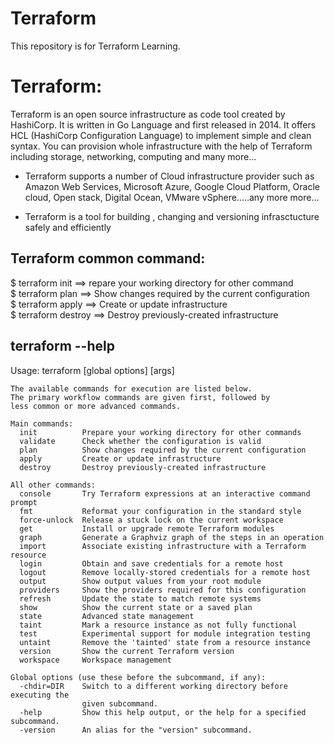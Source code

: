 # Terraform
This repository is for Terraform Learning.
<h1>Terraform:</h1>
Terraform is an open source infrastructure as code tool created by HashiCorp. It is written in Go Language and first released in 2014. It offers HCL (HashiCorp Configuration Language) to implement simple and clean syntax. You can provision whole infrastructure with the help of Terraform including storage, networking, computing and many more...

* Terraform supports a number of Cloud infrastructure provider such as Amazon Web Services, Microsoft Azure, Google Cloud Platform, Oracle cloud, Open stack, Digital Ocean, VMware vSphere.....any more more... 

* Terraform is a tool for building , changing and versioning infrasctucture safely and efficiently
<h2> Terraform common command: </h2> 
	$ terraform init  ==> repare your working directory for other command <br />
	$ terraform plan ==> Show changes required by the current configuration <br />
	$ terraform apply  ==> Create or update infrastructure <br />
  $ terraform destroy  ==> Destroy previously-created infrastructure <br />
<h2> terraform --help </h2>
		Usage: terraform [global options] <subcommand> [args]
	
	The available commands for execution are listed below.
	The primary workflow commands are given first, followed by
	less common or more advanced commands.
	
	Main commands:
	  init          Prepare your working directory for other commands
	  validate      Check whether the configuration is valid
	  plan          Show changes required by the current configuration
	  apply         Create or update infrastructure
	  destroy       Destroy previously-created infrastructure
	
	All other commands:
	  console       Try Terraform expressions at an interactive command prompt
	  fmt           Reformat your configuration in the standard style
	  force-unlock  Release a stuck lock on the current workspace
	  get           Install or upgrade remote Terraform modules
	  graph         Generate a Graphviz graph of the steps in an operation
	  import        Associate existing infrastructure with a Terraform resource
	  login         Obtain and save credentials for a remote host
	  logout        Remove locally-stored credentials for a remote host
	  output        Show output values from your root module
	  providers     Show the providers required for this configuration
	  refresh       Update the state to match remote systems
	  show          Show the current state or a saved plan
	  state         Advanced state management
	  taint         Mark a resource instance as not fully functional
	  test          Experimental support for module integration testing
	  untaint       Remove the 'tainted' state from a resource instance
	  version       Show the current Terraform version
	  workspace     Workspace management
	
	Global options (use these before the subcommand, if any):
	  -chdir=DIR    Switch to a different working directory before executing the
	                given subcommand.
	  -help         Show this help output, or the help for a specified subcommand.
	  -version      An alias for the "version" subcommand.
